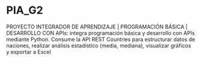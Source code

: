 # PIA_G2
PROYECTO INTEGRADOR DE APRENDIZAJE | PROGRAMACIÓN BÁSICA | DESARROLLO CON APIs: integra programación básica y desarrollo con APIs mediante Python. Consume la API REST Countries para estructurar datos de naciones, realizar análisis estadístico (media, mediana), visualizar gráficos y exportar a Excel
